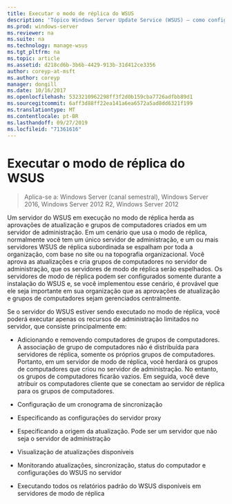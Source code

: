 ```yaml
---
title: Executar o modo de réplica do WSUS
description: 'Tópico Windows Server Update Service (WSUS) – como configurar o modo de réplica '
ms.prod: windows-server
ms.reviewer: na
ms.suite: na
ms.technology: manage-wsus
ms.tgt_pltfrm: na
ms.topic: article
ms.assetid: d218cd6b-3b6b-4429-913b-31d412ce3356
author: coreyp-at-msft
ms.author: coreyp
manager: dongill
ms.date: 10/16/2017
ms.openlocfilehash: 5323210962298ff3f2d0b159cba7726adfbb89d1
ms.sourcegitcommit: 6aff3d88ff22ea141a6ea6572a5ad8dd6321f199
ms.translationtype: MT
ms.contentlocale: pt-BR
ms.lasthandoff: 09/27/2019
ms.locfileid: "71361616"
---
```

# <a name="running-wsus-replica-mode"></a>Executar o modo de réplica do WSUS

>Aplica-se a: Windows Server (canal semestral), Windows Server 2016, Windows Server 2012 R2, Windows Server 2012

Um servidor do WSUS em execução no modo de réplica herda as aprovações de atualização e grupos de computadores criados em um servidor de administração. Em um cenário que usa o modo de réplica, normalmente você tem um único servidor de administração, e um ou mais servidores WSUS de réplica subordinada se espalham por toda a organização, com base no site ou na topografia organizacional. Você aprova as atualizações e cria grupos de computadores no servidor de administração, que os servidores de modo de réplica serão espelhados. Os servidores de modo de réplica podem ser configurados somente durante a instalação do WSUS e, se você implementou esse cenário, é provável que ele seja importante em sua organização que as aprovações de atualização e grupos de computadores sejam gerenciados centralmente.

Se o servidor do WSUS estiver sendo executado no modo de réplica, você poderá executar apenas os recursos de administração limitados no servidor, que consiste principalmente em:

-   Adicionando e removendo computadores de grupos de computadores. A associação de grupo de computadores não é distribuída para servidores de réplica, somente os próprios grupos de computadores. Portanto, em um servidor de modo de réplica, você herdará os grupos de computadores que criou no servidor de administração. No entanto, os grupos de computadores ficarão vazios. Em seguida, você deve atribuir os computadores cliente que se conectam ao servidor de réplica para os grupos de computadores.

-   Configuração de um cronograma de sincronização

-   Especificando as configurações do servidor proxy

-   Especificando a origem da atualização. Pode ser um servidor que não seja o servidor de administração

-   Visualização de atualizações disponíveis

-   Monitorando atualizações, sincronização, status do computador e configurações do WSUS no servidor

-   Executando todos os relatórios padrão do WSUS disponíveis em servidores de modo de réplica



